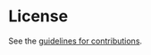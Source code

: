# License

See the
[guidelines for contributions](https://github.com/boucadair/network-attachment-circuits/blob/main/CONTRIBUTING.md).
